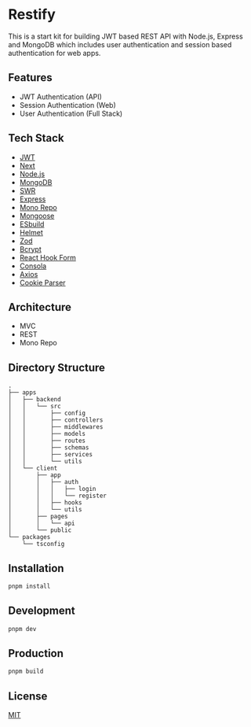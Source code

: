 # Restify

This is a start kit for building JWT based REST API with Node.js, Express and MongoDB which includes user authentication and session based authentication for web apps.

## Features

- JWT Authentication (API)
- Session Authentication (Web)
- User Authentication (Full Stack)

## Tech Stack

- [JWT](https://jwt.io)
- [Next](https://nextjs.org)
- [Node.js](https://nodejs.org)
- [MongoDB](https://mongodb.com)
- [SWR](https://swr.vercel.app)
- [Express](https://expressjs.com)
- [Mono Repo](https://trubo.build)
- [Mongoose](https://mongoosejs.com)
- [ESbuild](https://esbuild.github.io)
- [Helmet](https://helmetjs.github.io)
- [Zod](https://www.npmjs.com/package/zod)
- [Bcrypt](https://www.npmjs.com/package/bcrypt)
- [React Hook Form](https://react-hook-form.com)
- [Consola](https://www.npmjs.com/package/consola)
- [Axios](https://www.npmjs.com/package/axios)
- [Cookie Parser](https://www.npmjs.com/package/cookie-parser)

## Architecture

- MVC
- REST
- Mono Repo

## Directory Structure

```
.
├── apps
│   ├── backend
│   │   └── src
│   │       ├── config
│   │       ├── controllers
│   │       ├── middlewares
│   │       ├── models
│   │       ├── routes
│   │       ├── schemas
│   │       ├── services
│   │       └── utils
│   └── client
│       ├── app
│       │   ├── auth
│       │   │   ├── login
│       │   │   └── register
│       │   ├── hooks
│       │   └── utils
│       ├── pages
│       │   └── api
│       └── public
└── packages
    └── tsconfig
```

## Installation

```bash
pnpm install
```

## Development

```bash
pnpm dev
```

## Production

```bash
pnpm build
```

## License

[MIT](./LICENSE)
